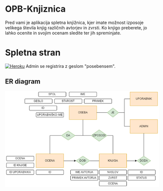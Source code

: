 # OPB-Knjiznica
Pred vami je aplikacija spletna knjižnica, kjer imate možnost izposoje velikega števila knjig različnih avtorjev in zvrsti. Ko knjigo preberete, jo lahko ocenite in svojim ocenam sledite ter jih spreminjate. 

# Spletna stran
[![Heroku](https://img.shields.io/badge/heroku-%23430098.svg?style=for-the-badge&logo=heroku&logoColor=white)](https://opb-knjiznica-89a613b8c935.herokuapp.com/)
Admin se registrira z geslom "posebensem".

## ER diagram
![ER diagram](ER_diagram.png)
